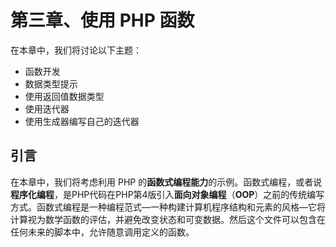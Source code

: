 # 第三章、使用 PHP 函数

在本章中，我们将讨论以下主题：

* 函数开发
* 数据类型提示
* 使用返回值数据类型
* 使用迭代器
* 使用生成器编写自己的迭代器

## 引言

在本章中，我们将考虑利用 PHP 的**函数式编程能力**的示例。函数式编程，或者说**程序化编程**，是PHP代码在PHP第4版引入**面向对象编程**（**OOP**）之前的传统编写方式。函数式编程是一种编程范式—一种构建计算机程序结构和元素的风格—它将计算视为数学函数的评估，并避免改变状态和可变数据。然后这个文件可以包含在任何未来的脚本中，允许随意调用定义的函数。

